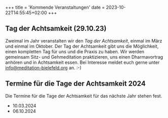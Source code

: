 +++
title = 'Kommende Veranstaltungen'
date = 2023-10-22T14:55:45+02:00
+++

## Tag der Achtsamkeit (29.10.23)

Zweimal im Jahr veranstalten wir den _Tag der Achtsamkeit_, einmal im März und einmal im Oktober.
Der Tag der Achtsamkeit gibt uns die Möglichkeit, einen kompletten Tag für uns und die Praxis zu haben.
Wir werden gemeinsam Sitz- und Gehmeditation praktizieren, uns einen Dharmavortrag anhören und in Achtsamkeit essen.
Bei Interesse meldet euch gerne unter info@meditation-bielefeld.org an. :-)

## Termine für die Tage der Achtsamkeit 2024

Die Termine für die Tage der Achtsamkeit für das nächste Jahr stehen fest.
* 10.03.2024
* 06.10.2024
